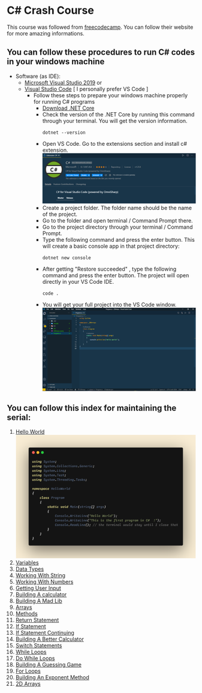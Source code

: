 # C# Crash Course 
This course was followed from [freecodecamp](https://www.freecodecamp.org/). You can follow their website for more amazing informations.

## You can follow these procedures to run C# codes in your windows machine
- Software (as IDE):
  - [Microsoft Visual Studio 2019](https://visualstudio.microsoft.com/vs/) or
  - [Visual Studio Code](https://code.visualstudio.com/) [ I personally prefer VS Code ]
    - Follow these steps to prepare your windows machine properly for running C# programs
      - [Download .NET Core](https://dotnet.microsoft.com/download)
      - Check the version of the .NET Core by running this command through your terminal. You will get the version information.
        ```
        dotnet --version
        ```
      - Open VS Code. Go to the extensions section and install c# extension.
        ![C# Extension](img/extension.png)
      - Create a project folder. The folder name should be the name of the project.
      - Go to the folder and open terminal / Command Prompt there.
      - Go to the project directory through your terminal / Command Prompt.
      - Type the following command and press the enter button. This will create a basic console app in that project directory:
        ```
        dotnet new console
        ```
      - After getting "Restore succeeded" , type the following command and press the enter button. The project will open directly in your VS Code IDE.
        ```
        code .
        ```
      - You will get your full project into the VS Code window. 
        ![C# Project Folder in VS Code](img/project.png)

## You can follow this index for maintaining the serial: ##

1.  [Hello World](https://github.com/FahimFBA/csharp-crash-course/blob/main/HelloWorld/HelloWorld/Program.cs)
     ![Hello World](img/Helloworld.png)
2.  [Variables](https://github.com/FahimFBA/csharp-crash-course/blob/main/Variables/Variables/Program.cs)
3.  [Data Types](https://github.com/FahimFBA/csharp-crash-course/blob/main/DataType/DataType/Program.cs)
4.  [Working With String](https://github.com/FahimFBA/csharp-crash-course/blob/main/AddString/AddString/Program.cs)
5.  [Working With Numbers](https://github.com/FahimFBA/csharp-crash-course/blob/main/WorkingWithNumbers/WorkingWithNumbers/Program.cs)
6.  [Getting User Input](https://github.com/FahimFBA/csharp-crash-course/blob/main/GettingUserInput/GettingUserInput/Program.cs)
7.  [Building A calculator](https://github.com/FahimFBA/csharp-crash-course/blob/main/BuildingACalculator/BuildingACalculator/Program.cs)
8.  [Building A Mad Lib](https://github.com/FahimFBA/csharp-crash-course/blob/main/BuildingAMadLib/BuildingAMadLib/Program.cs)
9.  [Arrays](https://github.com/FahimFBA/csharp-crash-course/blob/main/Arrays/Arrays/Program.cs)
10.  [Methods](https://github.com/FahimFBA/csharp-crash-course/blob/main/Methods/Methods/Program.cs)
11. [Return Statement](https://github.com/FahimFBA/csharp-crash-course/blob/main/ReturnStatement/ReturnStatement/Program.cs)
12. [If Statement](https://github.com/FahimFBA/csharp-crash-course/blob/main/IfStatement/IfStatement/Program.cs)
13. [If Statement Continuing](https://github.com/FahimFBA/csharp-crash-course/blob/main/MoreIfStatements/MoreIfStatements/Program.cs)
14. [Building A Better Calculator](https://github.com/FahimFBA/csharp-crash-course/blob/main/BuildingABetterCalculator/BuildingABetterCalculator/Program.cs)
15. [Switch Statements](https://github.com/FahimFBA/csharp-crash-course/blob/main/SwitchStatements/SwitchStatements/Program.cs)
16. [While Loops](https://github.com/FahimFBA/csharp-crash-course/blob/main/WhileLoop/WhileLoop/Program.cs)
17. [Do While Loops](https://github.com/FahimFBA/csharp-crash-course/blob/main/DoWhileLoop/DoWhileLoop/Program.cs)
18. [Building A Guessing Game](https://github.com/FahimFBA/csharp-crash-course/blob/main/BuildingAGuessingGame/BuildingAGuessingGame/Program.cs)
19. [For Loops](https://github.com/FahimFBA/csharp-crash-course/blob/main/ForLoops/Program.cs)
20. [Building An Exponent Method](https://github.com/FahimFBA/csharp-crash-course/blob/main/BuildingAnExponentMethod/Program.cs)
21. [2D Arrays](https://github.com/FahimFBA/csharp-crash-course/blob/main/2DArrays/Program.cs)
